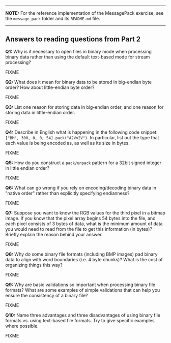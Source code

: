 -----------------------------------------------------------------

**NOTE:** For the reference implementation of the MessagePack exercise,
see the `message_pack` folder and its `README.md` file.

-----------------------------------------------------------------

## Answers to reading questions from Part 2

**Q1:** Why is it necessary to open files in binary mode when processing binary data
rather than using the default text-based mode for stream processing?

FIXME

**Q2:** What does it mean for binary data to be stored in big-endian byte order? How
about little-endian byte order? 

FIXME

**Q3:** List one reason for storing data in big-endian order, and one reason for storing
data in little-endian order.

FIXME

**Q4:** Describe in English what is happening in the following code snippet: 
`["BM", 300, 0, 0, 54].pack("A2Vv2V")`.  In particular, list out the
type that each value is being encoded as, as well as its size in bytes.

FIXME

**Q5:** How do you construct a `pack/unpack` pattern for a 32bit signed integer
in little endian order?

FIXME

**Q6:** What can go wrong if you rely on encoding/decoding binary data in "native order"
rather than explicitly specifying endianness?

FIXME

**Q7:** Suppose you want to know the RGB values for the third pixel
in a bitmap image. If you know that the pixel array begins 54 bytes
into the file, and each pixel consists of 3 bytes of data, what
is the minimum amount of data you would need to read from the
file to get this information (in bytes)? Briefly explain the 
reason behind your answer.

FIXME

**Q8:** Why do some binary file formats (including BMP images) pad binary data to
align with word boundaries (i.e. 4 byte chunks)? What is the cost of
organizing things this way?

FIXME

**Q9:** Why are basic validations so important when processing binary 
file formats? What are some examples of simple validations that can help you
ensure the consistency of a binary file?

FIXME

**Q10:** Name three advantages and three disadvantages of using binary file
formats vs. using text-based file formats. Try to give specific examples
where possible.

FIXME

